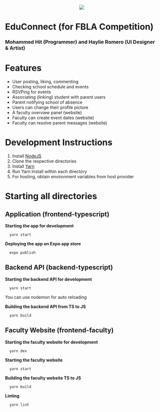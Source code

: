 <p align="center">
  <img src="https://drive.google.com/uc?id=1RgHcsb1VSVuOc_kh9X05NzW27gz9LF0J" />
</p>

# EduConnect (for FBLA Competition)

### Mohammed Hit (Programmer) and Haylie Romero (UI Designer & Artist)

# Features

- User posting, liking, commenting
- Checking school schedule and events
- RSVPing for events
- Associating (linking) student with parent users
- Parent notifying school of absence
- Users can change their profile picture
- A faculty overview panel (website)
- Faculty can create event dates (website)
- Faculty can resolve parent messages (website)

# Development Instructions

1. Install [NodeJS](https://nodejs.org/en/download)
2. Clone the respective directories
3. Install [Yarn](https://classic.yarnpkg.com/en/docs/install#windows-stable)
4. Run Yarn Install within each directory
5. For hosting, obtain environment variables from host provider

# Starting all directories

## Application (frontend-typescript)

**Starting the app for development**

```
  yarn start
```

**Deploying the app on Expo app store**

```
  expo publish
```

## Backend API (backend-typescript)

**Starting the backend API for development**

```
  yarn start
```

You can use nodemon for auto reloading

**Building the backend API from TS to JS**

```
  yarn build
```

## Faculty Website (frontend-faculty)

**Starting the faculty website for development**

```
  yarn dev
```

**Starting the faculty website**

```
  yarn start
```

**Building the faculty website TS to JS**

```
  yarn build
```

**Linting**

```
  yarn lint
```
